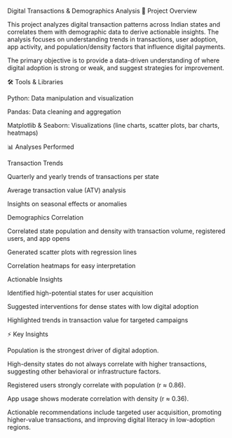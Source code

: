 Digital Transactions & Demographics Analysis
📌 Project Overview

This project analyzes digital transaction patterns across Indian states and correlates them with demographic data to derive actionable insights. The analysis focuses on understanding trends in transactions, user adoption, app activity, and population/density factors that influence digital payments.

The primary objective is to provide a data-driven understanding of where digital adoption is strong or weak, and suggest strategies for improvement.

🛠 Tools & Libraries

Python: Data manipulation and visualization

Pandas: Data cleaning and aggregation

Matplotlib & Seaborn: Visualizations (line charts, scatter plots, bar charts, heatmaps)

📊 Analyses Performed

Transaction Trends

Quarterly and yearly trends of transactions per state

Average transaction value (ATV) analysis

Insights on seasonal effects or anomalies

Demographics Correlation

Correlated state population and density with transaction volume, registered users, and app opens

Generated scatter plots with regression lines

Correlation heatmaps for easy interpretation

Actionable Insights

Identified high-potential states for user acquisition

Suggested interventions for dense states with low digital adoption

Highlighted trends in transaction value for targeted campaigns

⚡ Key Insights

Population is the strongest driver of digital adoption.

High-density states do not always correlate with higher transactions, suggesting other behavioral or infrastructure factors.

Registered users strongly correlate with population (r ≈ 0.86).

App usage shows moderate correlation with density (r ≈ 0.36).

Actionable recommendations include targeted user acquisition, promoting higher-value transactions, and improving digital literacy in low-adoption regions.
